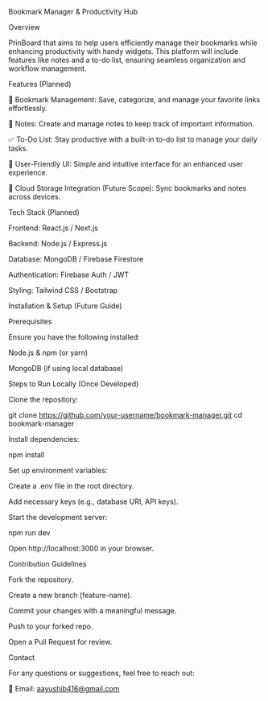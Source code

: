 Bookmark Manager & Productivity Hub

Overview

PrinBoard that aims to help users efficiently manage their bookmarks while enhancing productivity with handy widgets. This platform will include features like notes and a to-do list, ensuring seamless organization and workflow management.

Features (Planned)

📌 Bookmark Management: Save, categorize, and manage your favorite links effortlessly.

📝 Notes: Create and manage notes to keep track of important information.

✅ To-Do List: Stay productive with a built-in to-do list to manage your daily tasks.

🎨 User-Friendly UI: Simple and intuitive interface for an enhanced user experience.

📂 Cloud Storage Integration (Future Scope): Sync bookmarks and notes across devices.

Tech Stack (Planned)

Frontend: React.js / Next.js

Backend: Node.js / Express.js

Database: MongoDB / Firebase Firestore

Authentication: Firebase Auth / JWT

Styling: Tailwind CSS / Bootstrap

Installation & Setup (Future Guide)

Prerequisites

Ensure you have the following installed:

Node.js & npm (or yarn)

MongoDB (if using local database)

Steps to Run Locally (Once Developed)

Clone the repository:

git clone https://github.com/your-username/bookmark-manager.git
cd bookmark-manager

Install dependencies:

npm install

Set up environment variables:

Create a .env file in the root directory.

Add necessary keys (e.g., database URI, API keys).

Start the development server:

npm run dev

Open http://localhost:3000 in your browser.

Contribution Guidelines

Fork the repository.

Create a new branch (feature-name).

Commit your changes with a meaningful message.

Push to your forked repo.

Open a Pull Request for review.

Contact

For any questions or suggestions, feel free to reach out:

📧 Email: aayushib416@gmail.com

